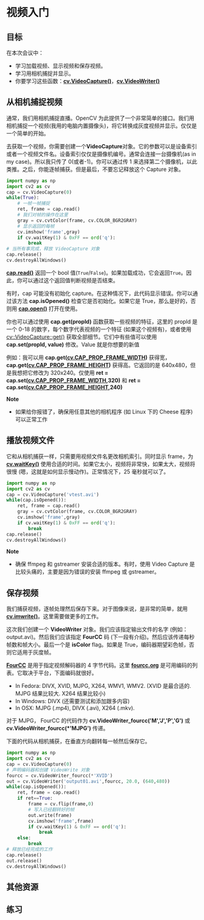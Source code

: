# 视频入门

## 目标

在本次会议中：

* 学习加载视频、显示视频和保存视频。
* 学习用相机捕捉并显示。
* 你要学习这些函数：**[cv.VideoCapture()](https://docs.opencv.org/4.0.0/d8/dfe/classcv_1_1VideoCapture.html "Class for video capturing from video files, image sequences or cameras. ")**，**[cv.VideoWriter()](https://docs.opencv.org/4.0.0/dd/d9e/classcv_1_1VideoWriter.html "Video writer class. ")**

## 从相机捕捉视频

通常，我们用相机捕捉直播。OpenCV 为此提供了一个非常简单的接口。我们用相机捕捉一个视频(我用的电脑内置摄像头)，将它转换成灰度视频并显示。仅仅是一个简单的开始。

去获取一个视频，你需要创建一个**VideoCapture**对象。它的参数可以是设备索引或者一个视频文件名。设备索引仅仅是摄像机编号。通常会连接一台摄像机(as in my case)。所以我只传了 0(或者-1)。你可以通过传 1 来选择第二个摄像机，以此类推。之后，你能逐帧捕获。但是最后，不要忘记释放这个 Capture 对象。

```python
import numpy as np
import cv2 as cv
cap = cv.VideoCapture(0)
while(True):
    # 一帧一帧捕捉
    ret, frame = cap.read()
    # 我们对帧的操作在这里
    gray = cv.cvtColor(frame, cv.COLOR_BGR2GRAY)
    # 显示返回的每帧
    cv.imshow('frame',gray)
    if cv.waitKey(1) & 0xFF == ord('q'):
        break
# 当所有事完成，释放 VideoCapture 对象
cap.release()
cv.destroyAllWindows()
```

**[cap.read()](https://docs.opencv.org/4.0.0/d2/d75/namespacecv.html#a9afba2f5b9bf298c62da8cf66184e41f)** 返回一个 bool 值(`True`/`False`)。如果加载成功，它会返回`True`。因此，你可以通过这个返回值判断视频是否结束。

有时，cap 可能没有初始化 capture。在这种情况下，此代码显示错误。你可以通过该方法 **cap.isOpened()** 检查它是否初始化。如果它是 True，那么是好的，否则用 **[cap.open()](https://docs.opencv.org/4.0.0/d6/dee/group__hdf5.html#ga243d7e303690af3c5c3686ca5785205e "Open or create hdf5 file. ")** 打开在使用。

你也可以通过使用 **cap.get(propId)** 函数获取一些视频的特征，这里的 propld 是一个 0-18 的数字，每个数字代表视频的一个特征 (如果这个视频有)，或者使用 [cv::VideoCapture::get()](https://docs.opencv.org/4.0.0/d8/dfe/classcv_1_1VideoCapture.html#aa6480e6972ef4c00d74814ec841a2939 "Returns the specified VideoCapture property. ") 获取全部细节。它们中有些值可以使用 **cap.set(propId, value)** 修改。Value 就是你想要的新值

例如：我可以用 **cap.get([cv.CAP_PROP_FRAME_WIDTH](https://docs.opencv.org/4.0.0/d4/d15/group__videoio__flags__base.html#ggaeb8dd9c89c10a5c63c139bf7c4f5704dab26d2ba37086662261148e9fe93eecad "Width of the frames in the video stream. "))** 获得宽， **cap.get([cv.CAP_PROP_FRAME_HEIGHT](https://docs.opencv.org/4.0.0/d4/d15/group__videoio__flags__base.html#ggaeb8dd9c89c10a5c63c139bf7c4f5704dad8b57083fd9bd58e0f94e68a54b42b7e "Height of the frames in the video stream. "))** 获得高。它返回的是 640x480，但是我想把它修改为 320x240。仅使用 **ret = cap.set([cv.CAP_PROP_FRAME_WIDTH](https://docs.opencv.org/4.0.0/d4/d15/group__videoio__flags__base.html#ggaeb8dd9c89c10a5c63c139bf7c4f5704dab26d2ba37086662261148e9fe93eecad "Width of the frames in the video stream. "),320)** 和 **ret = cap.set([cv.CAP_PROP_FRAME_HEIGHT](https://docs.opencv.org/4.0.0/d4/d15/group__videoio__flags__base.html#ggaeb8dd9c89c10a5c63c139bf7c4f5704dad8b57083fd9bd58e0f94e68a54b42b7e "Height of the frames in the video stream. "),240)**

**Note**
* 如果给你报错了，确保用任意其他的相机程序 (如 Linux 下的 Cheese 程序) 可以正常工作

## 播放视频文件

它和从相机捕获一样，只需要用视频文件名更改相机索引。同时显示 frame，为  **[cv.waitKey()](https://docs.opencv.org/4.0.0/d7/dfc/group__highgui.html#ga5628525ad33f52eab17feebcfba38bd7 "Waits for a pressed key. ")** 使用合适的时间。如果它太小，视频将非常快，如果太大，视频将很慢 (嗯，这就是如何显示慢动作)。正常情况下，25 毫秒就可以了。

```python
import numpy as np
import cv2 as cv
cap = cv.VideoCapture('vtest.avi')
while(cap.isOpened()):
    ret, frame = cap.read()
    gray = cv.cvtColor(frame, cv.COLOR_BGR2GRAY)
    cv.imshow('frame',gray)
    if cv.waitKey(1) & 0xFF == ord('q'):
        break
cap.release()
cv.destroyAllWindows()
```

**Note**
* 确保 ffmpeg 和 gstreamer 安装合适的版本。有时，使用 Video Capture 是比较头痛的，主要是因为错误的安装 ffmpeg 或 gstreamer。

## 保存视频

我们捕获视频，逐帧处理然后保存下来。对于图像来说，是非常的简单，就用 **[cv.imwrite()](https://docs.opencv.org/4.0.0/d4/da8/group__imgcodecs.html#gabbc7ef1aa2edfaa87772f1202d67e0ce "Saves an image to a specified file. ")**。这里需要做更多的工作。

这次我们创建一个  **VideoWriter** 对象。我们应该指定输出文件的名字 (例如：output.avi)。然后我们应该指定 **FourCC** 码 (下一段有介绍)。然后应该传递每秒帧数和帧大小。最后一个是 **isColor** flag。如果是 True，编码器期望彩色帧，否则它适用于灰度帧。

**[FourCC](http://en.wikipedia.org/wiki/FourCC)** 是用于指定视频解码器的 4 字节代码。这里 **[fourcc.org](http://www.fourcc.org/codecs.php)** 是可用编码的列表。它取决于平台，下面编码就很好。
*   In Fedora: DIVX, XVID, MJPG, X264, WMV1, WMV2. (XVID 是最合适的. MJPG 结果比较大. X264 结果比较小)
*   In Windows: DIVX (还需要测试和添加跟多内容)
*   In OSX: MJPG (.mp4), DIVX (.avi), X264 (.mkv).

对于 MJPG， FourCC 的代码作为 **cv.VideoWriter_fourcc('M','J','P','G')** 或 **cv.VideoWriter_fourcc(*'MJPG')** 传递。

下面的代码从相机捕获，在垂直方向翻转每一帧然后保存它。


```python
import numpy as np
import cv2 as cv
cap = cv.VideoCapture(0)
# 声明编码器和创建 VideoWrite 对象
fourcc = cv.VideoWriter_fourcc(*'XVID')
out = cv.VideoWriter('output01.avi',fourcc, 20.0, (640,480))
while(cap.isOpened()):
    ret, frame = cap.read()
    if ret==True:
        frame = cv.flip(frame,0)
        # 写入已经翻转好的帧
        out.write(frame)
        cv.imshow('frame',frame)
        if cv.waitKey(1) & 0xFF == ord('q'):
            break
    else:
        break
# 释放已经完成的工作
cap.release()
out.release()
cv.destroyAllWindows()
```

## 其他资源


## 练习

